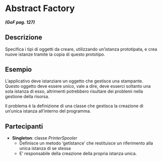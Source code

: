 # Abstract Factory
##### (GoF pag. 127)

## Descrizione
Specifica i tipi di oggetti da creare, utilizzando un’istanza prototipata, e crea nuove istanze tramite la copia di questo prototipo.

## Esempio
L’applicativo deve istanziare un oggetto che gestisce una stampante.
Questo oggetto deve essere unico, vale a dire, deve esserci soltanto una sola istanza di esso, altrimenti potrebbero risultare dei problemi nella gestione della risorsa.

Il problema è la definizione di una classe che gestisca la creazione di un’unica istanza all’interno del programma.

## Partecipanti
* __Singleton__: classe _PrinterSpooler_
	-	Definisce un metodo ‘getIstance’ che restituisce un riferimento alla unica istanza di se stessa
	-	E’ responsabile della creazione della propria istanza unica.